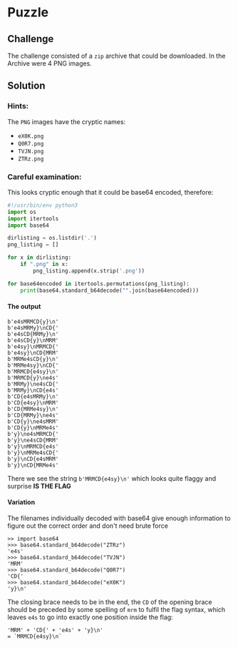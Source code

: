 # Puzzle

## Challenge
The challenge consisted of a `zip` archive that could be downloaded.
In the Archive were 4 PNG images.

## Solution

### Hints:
The `PNG` images have the cryptic names:
* `eX0K.png`
* `Q0R7.png`
* `TVJN.png`
* `ZTRz.png`

### Careful examination:
This looks cryptic enough that it could be base64 encoded, therefore:
```python
#!/usr/bin/env python3
import os
import itertools
import base64

dirlisting = os.listdir('.')
png_listing = []

for x in dirlisting:
    if ".png" in x:
        png_listing.append(x.strip('.png'))

for base64encoded in itertools.permutations(png_listing):
    print(base64.standard_b64decode("".join(base64encoded)))
```

#### The output
```
b'e4sMRMCD{y}\n'
b'e4sMRMy}\nCD{'
b'e4sCD{MRMy}\n'
b'e4sCD{y}\nMRM'
b'e4sy}\nMRMCD{'
b'e4sy}\nCD{MRM'
b'MRMe4sCD{y}\n'
b'MRMe4sy}\nCD{'
b'MRMCD{e4sy}\n'
b'MRMCD{y}\ne4s'
b'MRMy}\ne4sCD{'
b'MRMy}\nCD{e4s'
b'CD{e4sMRMy}\n'
b'CD{e4sy}\nMRM'
b'CD{MRMe4sy}\n'
b'CD{MRMy}\ne4s'
b'CD{y}\ne4sMRM'
b'CD{y}\nMRMe4s'
b'y}\ne4sMRMCD{'
b'y}\ne4sCD{MRM'
b'y}\nMRMCD{e4s'
b'y}\nMRMe4sCD{'
b'y}\nCD{e4sMRM'
b'y}\nCD{MRMe4s'
```
There we see the string
`b'MRMCD{e4sy}\n'`
which looks quite flaggy and surprise **IS THE FLAG**

#### Variation

The filenames individually decoded with base64 give enough information to
figure out the correct order and don't need brute force
```
>> import base64
>>> base64.standard_b64decode("ZTRz")
'e4s'
>>> base64.standard_b64decode("TVJN")
'MRM'
>>> base64.standard_b64decode("Q0R7")
'CD{'
>>> base64.standard_b64decode("eX0K")
'y}\n'
```
The closing brace needs to be in the end, the `CD` of the opening brace should
be preceded by some spelling of `mrm` to fulfil the flag syntax, which leaves
`e4s` to go into exactly one position inside the flag:
```
'MRM' + 'CD{' + 'e4s' + 'y}\n'
= `MRMCD{e4sy}\n`
```
